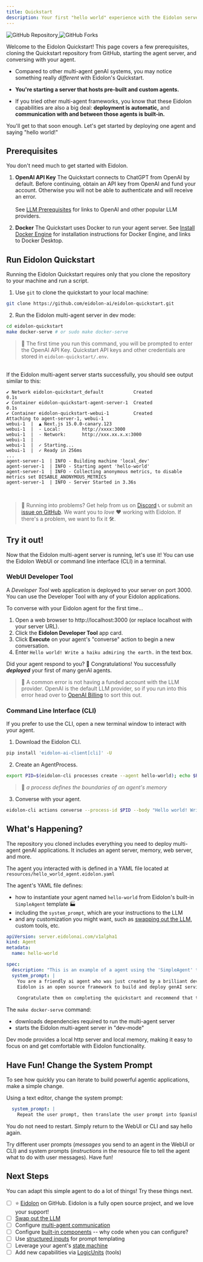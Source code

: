 ```yaml
---
title: Quickstart
description: Your first "hello world" experience with the Eidolon server for multi-agent generative AI applications
---
```


<div>
  <a href="https://github.com/eidolon-ai/eidolon-quickstart">
    <img style="display: inline-block;" alt="GitHub Repository" src="https://img.shields.io/badge/eidolon-Quickstart-blue?style=flat&logo=github">
  </a>
  <a href="https://github.com/eidolon-ai/eidolon-quickstart/fork">
    <img style="display: inline-block;" alt="GitHub Forks" src="https://img.shields.io/badge/fork-grey?style=flat&logo=forgejo&logoColor=white">
  </a>
</div>

Welcome to the Eidolon Quickstart! This page covers a few prerequisites, cloning the Quickstart repository from GitHub, starting the agent server, and conversing with your agent.

- Compared to other multi-agent genAI systems, you may notice something really *different* with Eidolon's Quickstart.

- **You're starting a server that hosts pre-built and custom agents.** 

- If you tried other multi-agent frameworks, you know that these Eidolon capabilities are also a big deal: **deployment is automatic,** and **communication with and between those agents is built-in.** 

You'll get to that soon enough. Let's get started by deploying one agent and saying "hello world!"

## Prerequisites

You don't need much to get started with Eidolon.

1. **OpenAI API Key**
The Quickstart connects to ChatGPT from OpenAI by default. Before continuing, obtain an API key from OpenAI and fund your account. Otherwise you will not be able to authenticate and will receive an error. <br><br>See [LLM Prerequisites](/docs/howto/authenticate_llm) for links to OpenAI and other popular LLM providers.

2. **Docker**
The Quickstart uses Docker to run your agent server. See <a href="https://docs.docker.com/engine/install/" target=_blank>Install Docker Engine</a> for installation instructions for Docker Engine, and links to Docker Desktop.

## Run Eidolon Quickstart

Running the Eidolon Quickstart requires only that you clone the repository to your machine and run a script.

1. Use `git` to clone the quickstart to your local machine:

```bash
git clone https://github.com/eidolon-ai/eidolon-quickstart.git
```

2. Run the Eidolon multi-agent server in dev mode:

```bash
cd eidolon-quickstart
make docker-serve # or sudo make docker-serve
```

>🔎 The first time you run this command, you will be prompted to enter the OpenAI API Key. Quickstart API keys and other credentials are stored in `eidolon-quickstart/.env`.

<br>If the Eidolon multi-agent server starts successfully, you should see output similar to this:

```text title=output
✔ Network eidolon-quickstart_default           Created                  0.1s 
✔ Container eidolon-quickstart-agent-server-1  Created                  0.1s 
✔ Container eidolon-quickstart-webui-1         Created
Attaching to agent-server-1, webui-1
webui-1  |  ▲ Next.js 15.0.0-canary.123
webui-1  |  - Local:        http://xxxx:3000
webui-1  |  - Network:      http://xxx.xx.x.x:3000
webui-1  | 
webui-1  |  ✓ Starting...
webui-1  |  ✓ Ready in 256ms
...
agent-server-1  | INFO - Building machine 'local_dev'
agent-server-1  | INFO - Starting agent 'hello-world'
agent-server-1  | INFO - Collecting anonymous metrics, to disable metrics set DISABLE_ANONYMOUS_METRICS
agent-server-1  | INFO - Server Started in 3.36s
```
<br>

>🤔 Running into problems? 
Get help from us on <a href="https://discord.com/invite/6kVQrHpeqG" target=_blank>Discord</a> 📞 or submit an <a href="https://github.com/eidolon-ai/eidolon/issues/new/choose" target=_blank>issue on GitHub</a>. We want you to _love_ ❤️  working with Eidolon. If there's a problem, we want to fix it 🛠.

## Try it out!

Now that the Eidolon multi-agent server is running, let's use it! You can use the Eidolon WebUI or command line interface (CLI) in a terminal.

### WebUI Developer Tool

A _Developer Tool_ web application is deployed to your server on port 3000. You can use the Developer Tool with any of your Eidolon applications.

To converse with your Eidolon agent for the first time...

1. Open a web browser to http://localhost:3000 (or replace localhost with your server URL).
2. Click the **Eidolon Developer Tool** app card.
3. Click **Execute** on your agent's "converse" action to begin a new conversation.
4. Enter `Hello world! Write a haiku admiring the earth.` in the text box.

Did your agent respond to you? 🍾 Congratulations! You successfully ___deployed___ your first of many genAI agents.

>🚨 A common error is not having a funded account with the LLM provider. OpenAI is the default LLM provider, so if you run into this error head over to <a href="https://platform.openai.com/settings/organization/billing/overview" target=_blank>OpenAI Billing</a> to sort this out. 

### Command Line Interface (CLI)

If you prefer to use the CLI, open a new terminal window to interact with your agent.

1. Download the Eidolon CLI.
```bash
pip install 'eidolon-ai-client[cli]' -U
```

2. Create an AgentProcess.
```bash
export PID=$(eidolon-cli processes create --agent hello-world); echo $PID
```
>🔬 _a process defines the boundaries of an agent's memory_

3. Converse with your agent.
```bash
eidolon-cli actions converse --process-id $PID --body "Hello world! Write a haiku admiring the earth."
```
## What's Happening?

The repository you cloned includes everything you need to deploy multi-agent genAI applications. It includes an agent server, memory, web server, and more. 

The agent you interacted with is defined in a YAML file located at `resources/hello_world_agent.eidolon.yaml`

The agent's YAML file defines:

- how to instantiate your agent named `hello-world` from Eidolon's built-in `SimpleAgent` template 🏭
- including the `system_prompt`, which are your instructions to the LLM 
- and any customization you might want, such as [swapping out the LLM](/docs/howto/swap_llm), custom tools, etc.

```yaml title=resources/hello-world.eidolon.yaml
apiVersion: server.eidolonai.com/v1alpha1
kind: Agent
metadata:
  name: hello-world

spec:
  description: "This is an example of a agent using the 'SimpleAgent' template."
  system_prompt: |
    You are a friendly ai agent who was just created by a brilliant developer getting started with Eidolon (great decision). You love emojis and use them liberally.
    Eidolon is an open source framework to build and deploy genAI services (like the one the user is currently interacting with).
    
    Congratulate them on completing the quickstart and recommend that they star the Eidolon [GitHub repoitory](https://eidolonai.com/) to show support and join the project's [discord](https://discord.com/invite/6kVQrHpeqG) for questions and feedback after your first message with them.
```

The `make docker-serve` command:
- downloads dependencies required to run the multi-agent server
- starts the Eidolon multi-agent server in "dev-mode"

Dev mode provides a local http server and local memory, making it easy to focus on and get comfortable with Eidolon functionality.

## Have Fun! Change the System Prompt

To see how quickly you can iterate to build powerful agentic applications, make a simple change.

Using a text editor, change the system prompt:

```yaml title=resources/hello-world.eidolon.yaml
  system_prompt: |
    Repeat the user prompt, then translate the user prompt into Spanish.
```
You do not need to restart. Simply return to the WebUI or CLI and say hello again. 

Try different user prompts (_messages_ you send to an agent in the WebUI or CLI) and system prompts (_instructions_ in the resource file to tell the agent what to do with user messages). Have fun!

## Next Steps
You can adapt this simple agent to do a lot of things! Try these things next.

- [ ] ⭐ [Eidolon](https://github.com/eidolon-ai/eidolon) on GitHub. Eidolon is a fully open source project, and we love your support!
- [ ] [Swap out the LLM](/docs/howto/swap_llm)
- [ ] Configure [multi-agent communication](/docs/howto/communication)
- [ ] Configure [built-in components](/docs/howto/configure_builtins) -- why code when you can configure?
- [ ] Use [structured inputs](/docs/components/agents/simpleagent#3-property-system_prompt) for prompt templating
- [ ] Leverage your agent's [state machine](/docs/components/agents/simpleagent#51-actiondefinition)
- [ ] Add new capabilities via [LogicUnits](/category/logicunit) (tools)
